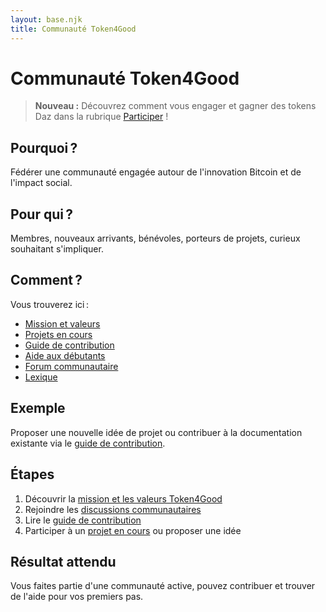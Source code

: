 ```yaml
---
layout: base.njk
title: Communauté Token4Good
---
```


# Communauté Token4Good

> **Nouveau :** Découvrez comment vous engager et gagner des tokens Daz dans la rubrique [Participer](/token4good/participer/) !

## Pourquoi ?
Fédérer une communauté engagée autour de l'innovation Bitcoin et de l'impact social.

## Pour qui ?
Membres, nouveaux arrivants, bénévoles, porteurs de projets, curieux souhaitant s'impliquer.

## Comment ?
Vous trouverez ici :
- [Mission et valeurs](../token4good/mission/)
- [Projets en cours](../token4good/projets/)
- [Guide de contribution](../token4good/contribuer/)
- [Aide aux débutants](../token4good/aide-debutants/)
- [Forum communautaire](https://github.com/Token4Good/daznode-docs/discussions)
- [Lexique](../glossaire/)

## Exemple
Proposer une nouvelle idée de projet ou contribuer à la documentation existante via le [guide de contribution](../token4good/contribuer/).

## Étapes
1. Découvrir la [mission et les valeurs Token4Good](../token4good/mission/)
2. Rejoindre les [discussions communautaires](https://github.com/Token4Good/daznode-docs/discussions)
3. Lire le [guide de contribution](../token4good/contribuer/)
4. Participer à un [projet en cours](../token4good/projets/) ou proposer une idée

## Résultat attendu
Vous faites partie d'une communauté active, pouvez contribuer et trouver de l'aide pour vos premiers pas. 